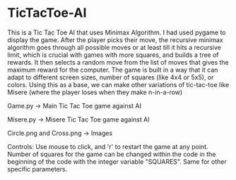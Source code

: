 # TicTacToe-AI
This is a Tic Tac Toe AI that uses Minimax Algorithm. I had used pygame to display the game. After the player picks their move, the recursive minimax algorithm goes through all possible moves or at least till it hits a recursive limit, which is crucial with games with more squares, and builds a tree of rewards. It then selects a random move from the list of moves that gives the  maximum reward for the computer. The game is built in a way that it can adapt to different screen sizes, number of squares (like 4x4 or 5x5), or colors. Using this as a base, we can make other variations of tic-tac-toe like Misere (where the player loses when they make n-in-a-row)

Game.py -> Main Tic Tac Toe game against AI

Misere.py -> Misere Tic Tac Toe game against AI

Circle.png and Cross.png -> Images

Controls:
Use mouse to click, and 'r' to restart the game at any point.
Number of squares for the game can be changed within the code in the beginning of the code with the integer variable "SQUARES". Same for other specific parameters.
